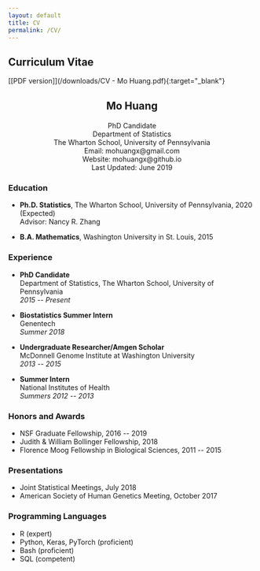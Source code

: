 ```yaml
---
layout: default
title: CV
permalink: /CV/
---
```


## Curriculum Vitae

[[PDF version]](/downloads/CV - Mo Huang.pdf){:target="_blank"}


<h2 style="text-align: center;font-weight:bold">
Mo Huang
</h2>

<h4 style="text-align: center;font-weight:normal">
PhD Candidate<br>
Department of Statistics<br>
The Wharton School, University of Pennsylvania<br>
Email: mohuangx@gmail.com<br>
Website: mohuangx@github.io<br>
Last Updated: June 2019
</h4>

### **Education**

* **Ph.D. Statistics**, The Wharton School, University of Pennsylvania, 2020 (Expected)  
Advisor: Nancy R. Zhang

* **B.A. Mathematics**, Washington University in St. Louis, 2015

### **Experience**

* **PhD Candidate**  
Department of Statistics, The Wharton School, University of Pennsylvania  
*2015 -- Present*

* **Biostatistics Summer Intern**  
Genentech  
*Summer 2018*

* **Undergraduate Researcher/Amgen Scholar**  
McDonnell Genome Institute at Washington University  
*2013 -- 2015*

* **Summer Intern**  
National Institutes of Health  
*Summers 2012 -- 2013*

### **Honors and Awards**

* NSF Graduate Fellowship, 2016 -- 2019
* Judith & William Bollinger Fellowship, 2018
* Florence Moog Fellowship in Biological Sciences, 2011 -- 2015

<!---
### **Publications**

* **Huang, M.**, Wang, J., Torre, E., Dueck, H., Shaffer, S., Bonasio, R., … Zhang, N. R. (2018). 
SAVER: Gene expression recovery for single-cell RNA sequencing. *Nature Methods, 15*(7), 539–542.

* Wang, J., **Huang, M.**, Torre, E., Dueck, H., Shaffer, S., Murray, J., … Zhang, N. R. (2018). 
Gene Expression Distribution Deconvolution in Single Cell RNA Sequencing. 
*Proceedings of the National Academy of Sciences of the United States of America, 115*(28), E6437-E6446.

* Jayasinghe, R. G., Cao, S., Gao, Q., Wendl, M. C., Vo, N. S., Reynolds, S. M., … Ding, L. (2018). 
Systematic Analysis of Splice-Site-Creating Mutations in Cancer. *Cell Reports, 23*(1), 270–281.e3.

* Jin, T., **Huang, M.**, Jiang, J., Smith, P., & Xiao, T. S. (2018). 
Crystal structure of human NLRP12 PYD domain and implication in homotypic interaction. *PLOS ONE, 13*(1), e0190547.

* Wyczalkowski, M. A., Wylie, K. M., Cao, S., Mclellan, M. D., Flynn, J., **Huang, M.**, … Ding, L. (2017). 
BreakPoint Surveyor: A pipeline for structural variant visualization. *Bioinformatics, 33*(19), 3121–3122. 

* Jin, T., Chuenchor, W., Jiang, J., Cheng, J., Li, Y., Fang, K., … Xiao, T. S. (2017). 
Design of an expression system to enhance MBP-mediated crystallization. *Scientific Reports, 7*(January), 40991. 

* Jin, T., **Huang, M.**, Smith, P., Jiang, J., & Xiao, T. S. (2013). 
Structure of the caspase-recruitment domain from a zebrafish guanylate-binding protein. 
*Acta Crystallographica Section F Structural Biology and Crystallization Communications, 69*(8), 855–860. 

* Jin, T., **Huang, M.**, Smith, P., Jiang, J., & Xiao, T. S. (2013). 
The structure of the CARD8 caspase-recruitment domain suggests its association with the FIIND domain 
and procaspases through adjacent surfaces. 
*Acta Crystallographica Section F Structural Biology and Crystallization Communications, 69*(5), 482–487. 
--->

### **Presentations**

* Joint Statistical Meetings, July 2018
* American Society of Human Genetics Meeting, October 2017

### **Programming Languages**

* R (expert)
* Python, Keras, PyTorch (proficient)
* Bash (proficient)
* SQL (competent)